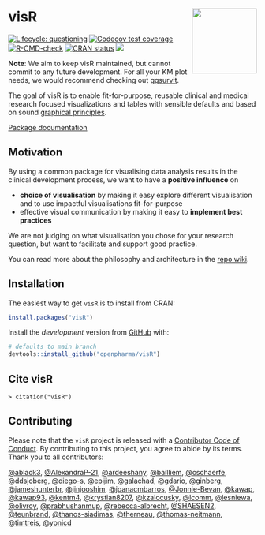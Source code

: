 
<!-- README.md is generated from README.Rmd as part of the CICD process. -->
<!-- Please edit README.Rmd - but you do not need to build it! -->

# visR <img src='man/figures/logo.png' align="right" height="131.5" />

<!-- badges: start -->

[![Lifecycle:
questioning](https://img.shields.io/badge/lifecycle-questioning-blue)](https://lifecycle.r-lib.org/articles/stages.html#experimental)
[![Codecov test
coverage](https://codecov.io/gh/openpharma/visR/branch/develop/graph/badge.svg)](https://app.codecov.io/gh/openpharma/visR?branch=main)
[![R-CMD-check](https://github.com/openpharma/visR/workflows/R-CMD-check/badge.svg)](https://github.com/openpharma/visR/actions)
[![CRAN
status](https://www.r-pkg.org/badges/version/visR)](https://CRAN.R-project.org/package=visR)
<a href=https://github.com/pharmaR/riskmetric><img src=https://img.shields.io/badge/riskmetric-0.48-green></img></a>
<!-- badges: end -->

**Note**: We aim to keep visR maintained, but cannot commit to any
future development. For all your KM plot needs, we would recommend
checking out [ggsurvit](https://www.danieldsjoberg.com/ggsurvfit/).

The goal of visR is to enable fit-for-purpose, reusable clinical and
medical research focused visualizations and tables with sensible
defaults and based on sound [graphical
principles](https://graphicsprinciples.github.io/).

[Package documentation](https://openpharma.github.io/visR/)

## Motivation

By using a common package for visualising data analysis results in the
clinical development process, we want to have a **positive influence**
on

- **choice of visualisation** by making it easy explore different
  visualisation and to use impactful visualisations fit-for-purpose
- effective visual communication by making it easy to **implement best
  practices**

We are not judging on what visualisation you chose for your research
question, but want to facilitate and support good practice.

You can read more about the philosophy and architecture in the [repo
wiki](https://github.com/openpharma/visR/wiki).

## Installation

The easiest way to get `visR` is to install from CRAN:

``` r
install.packages("visR")
```

Install the *development* version from
[GitHub](https://github.com/openpharma/visR) with:

``` r
# defaults to main branch
devtools::install_github("openpharma/visR") 
```

## Cite visR

``` text
> citation("visR")
```

## Contributing

Please note that the `visR` project is released with a [Contributor Code
of Conduct](CODE_OF_CONDUCT.md). By contributing to this project, you
agree to abide by its terms. Thank you to all contributors:

[@ablack3](https://github.com/ablack3),
[@AlexandraP-21](https://github.com/AlexandraP-21),
[@ardeeshany](https://github.com/ardeeshany),
[@bailliem](https://github.com/bailliem),
[@cschaerfe](https://github.com/cschaerfe),
[@ddsjoberg](https://github.com/ddsjoberg),
[@diego-s](https://github.com/diego-s),
[@epijim](https://github.com/epijim),
[@galachad](https://github.com/galachad),
[@gdario](https://github.com/gdario),
[@ginberg](https://github.com/ginberg),
[@jameshunterbr](https://github.com/jameshunterbr),
[@jinjooshim](https://github.com/jinjooshim),
[@joanacmbarros](https://github.com/joanacmbarros),
[@Jonnie-Bevan](https://github.com/Jonnie-Bevan),
[@kawap](https://github.com/kawap),
[@kawap93](https://github.com/kawap93),
[@kentm4](https://github.com/kentm4),
[@krystian8207](https://github.com/krystian8207),
[@kzalocusky](https://github.com/kzalocusky),
[@lcomm](https://github.com/lcomm),
[@lesniewa](https://github.com/lesniewa),
[@olivroy](https://github.com/olivroy),
[@prabhushanmup](https://github.com/prabhushanmup),
[@rebecca-albrecht](https://github.com/rebecca-albrecht),
[@SHAESEN2](https://github.com/SHAESEN2),
[@teunbrand](https://github.com/teunbrand),
[@thanos-siadimas](https://github.com/thanos-siadimas),
[@therneau](https://github.com/therneau),
[@thomas-neitmann](https://github.com/thomas-neitmann),
[@timtreis](https://github.com/timtreis),
[@yonicd](https://github.com/yonicd)
